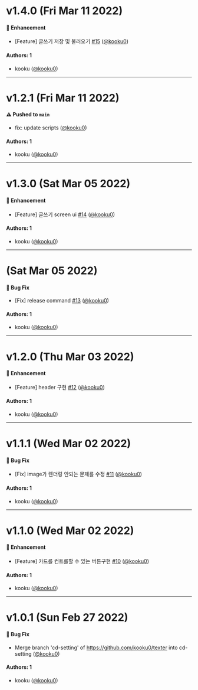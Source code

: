 # v1.4.0 (Fri Mar 11 2022)

#### 🚀 Enhancement

- [Feature] 글쓰기 저장 및 불러오기 [#15](https://github.com/kooku0/texter/pull/15) ([@kooku0](https://github.com/kooku0))

#### Authors: 1

- kooku ([@kooku0](https://github.com/kooku0))

---

# v1.2.1 (Fri Mar 11 2022)

#### ⚠️ Pushed to `main`

- fix: update scripts ([@kooku0](https://github.com/kooku0))

#### Authors: 1

- kooku ([@kooku0](https://github.com/kooku0))

---

# v1.3.0 (Sat Mar 05 2022)

#### 🚀 Enhancement

- [Feature] 글쓰기 screen ui [#14](https://github.com/kooku0/texter/pull/14) ([@kooku0](https://github.com/kooku0))

#### Authors: 1

- kooku ([@kooku0](https://github.com/kooku0))

---

# (Sat Mar 05 2022)

#### 🐛 Bug Fix

- [Fix] release command [#13](https://github.com/kooku0/texter/pull/13) ([@kooku0](https://github.com/kooku0))

#### Authors: 1

- kooku ([@kooku0](https://github.com/kooku0))

---

# v1.2.0 (Thu Mar 03 2022)

#### 🚀 Enhancement

- [Feature] header 구현 [#12](https://github.com/kooku0/texter/pull/12) ([@kooku0](https://github.com/kooku0))

#### Authors: 1

- kooku ([@kooku0](https://github.com/kooku0))

---

# v1.1.1 (Wed Mar 02 2022)

#### 🐛 Bug Fix

- [Fix] image가 렌더링 안되는 문제를 수정 [#11](https://github.com/kooku0/texter/pull/11) ([@kooku0](https://github.com/kooku0))

#### Authors: 1

- kooku ([@kooku0](https://github.com/kooku0))

---

# v1.1.0 (Wed Mar 02 2022)

#### 🚀 Enhancement

- [Feature] 카드를 컨트롤할 수 있는 버튼구현 [#10](https://github.com/kooku0/texter/pull/10) ([@kooku0](https://github.com/kooku0))

#### Authors: 1

- kooku ([@kooku0](https://github.com/kooku0))

---

# v1.0.1 (Sun Feb 27 2022)

#### 🐛 Bug Fix

- Merge branch 'cd-setting' of https://github.com/kooku0/texter into cd-setting ([@kooku0](https://github.com/kooku0))

#### Authors: 1

- kooku ([@kooku0](https://github.com/kooku0))
